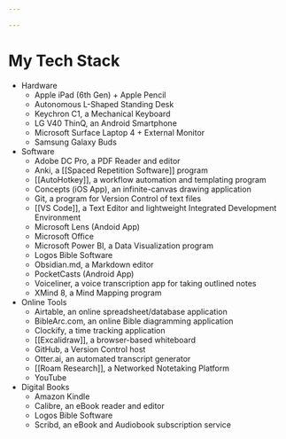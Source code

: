 ```yaml
---

---
```


# My Tech Stack

-   Hardware
    -   Apple iPad (6th Gen) + Apple Pencil
    -   Autonomous L-Shaped Standing Desk
    -   Keychron C1, a Mechanical Keyboard
    -   LG V40 ThinQ, an Android Smartphone
    -   Microsoft Surface Laptop 4 + External Monitor
    -   Samsung Galaxy Buds
-   Software
    -   Adobe DC Pro, a PDF Reader and editor
    -   Anki,
        a [[Spaced Repetition Software]] program
    -   [[AutoHotkey]],
        a workflow automation and templating program
    -   Concepts (iOS App), an infinite-canvas drawing application
    -   Git, a program for Version Control of text files
    -   [[VS Code]],
        a Text Editor and lightweight Integrated Development Environment
    -   Microsoft Lens (Andoid App)
    -   Microsoft Office
    -   Microsoft Power BI, a Data Visualization program
    -   Logos Bible Software
    -   Obsidian.md, a Markdown editor
    -   PocketCasts (Android App)
    -   Voiceliner, a voice transcription app for taking outlined notes
    -   XMind 8, a Mind Mapping program
-   Online Tools
    -   Airtable, an online spreadsheet/database application
    -   BibleArc.com, an online Bible diagramming application
    -   Clockify, a time tracking application
    -   [[Excalidraw]],
        a browser-based whiteboard
    -   GitHub, a Version Control host
    -   Otter.ai, an automated transcript generator
    -   [[Roam Research]],
        a Networked Notetaking Platform
    -   YouTube
-   Digital Books
    -   Amazon Kindle
    -   Calibre, an eBook reader and editor
    -   Logos Bible Software
    -   Scribd, an eBook and Audiobook subscription service
